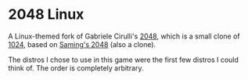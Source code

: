 # 2048 Linux
A Linux-themed fork of Gabriele Cirulli's [2048](http://gabrielecirulli.github.io/2048/), which is a small clone of [1024](https://play.google.com/store/apps/details?id=com.veewo.a1024), based on [Saming's 2048](http://saming.fr/p/2048/) (also a clone).

The distros I chose to use in this game were the first few distros I could think of. The order is completely arbitrary.
